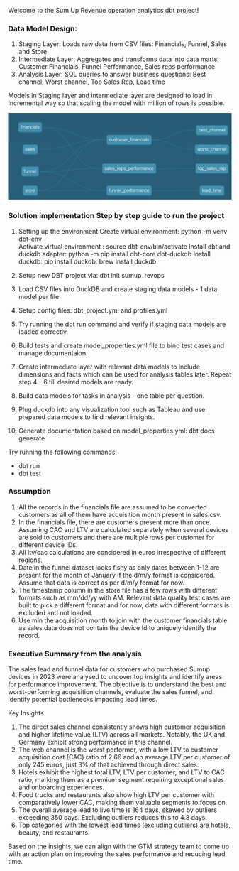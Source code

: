 Welcome to the Sum Up Revenue operation analytics dbt project!

### Data Model Design:
1. Staging Layer: Loads raw data from CSV files: Financials, Funnel, Sales and Store
2. Intermediate Layer: Aggregates and transforms data into data marts: Customer Financials, Funnel Performance, Sales reps performance
3. Analysis Layer: SQL queries to answer business questions: Best channel, Worst channel, Top Sales Rep, Lead time

Models in Staging layer and intermediate layer are designed to load in Incremental way so that scaling the model with million of rows is possible.

![alt text](<dbt model dag.png>)

### Solution implementation Step by step guide to run the project

1. Setting up the environment
    Create virtual environment: python -m venv dbt-env  
    Activate virtual environment : source dbt-env/bin/activate
    Install dbt and duckdb adapter: python -m pip install dbt-core dbt-duckdb 
    Install duckdb: pip install duckdb: brew install duckdb

2. Setup new DBT project via: dbt init sumup_revops

3. Load CSV files into DuckDB and create staging data models - 1 data model per file

4. Setup config files: dbt_project.yml and profiles.yml

5. Try running the dbt run command and verify if staging data models are loaded correctly.

6. Build tests and create model_properties.yml file to bind test cases and manage documentaion.

7. Create intermediate layer with relevant data models to include dimensions and facts which can be used for analysis tables later. Repeat step 4 - 6 till desired models are ready.

8. Build data models for tasks in analysis - one table per question.

9. Plug duckdb into any visualization tool such as Tableau and use prepared data models to find relevant insights.

10. Generate documentation based on model_properties.yml: dbt docs generate
    
Try running the following commands:
- dbt run
- dbt test

### Assumption
1. All the records in the financials file are assumed to be converted customers as all of them have acquisition month present in sales.csv.
2. In the financials file, there are customers present more than once. Assuming CAC and LTV are calculated separately when several devices are sold to customers and there are multiple rows per customer for different device IDs.
3. All ltv/cac calculations are considered in euros irrespective of different regions.
4. Date in the funnel dataset looks fishy as only dates between 1-12 are present for the month of January if the d/m/y format is considered. Assume that data is correct as per d/m/y format for now.
5. The timestamp column in the store file has a few rows with different formats such as mm/dd/yy with AM. Relevant data quality test cases are built to pick a different format and for now, data with different formats is excluded and not loaded.
6. Use min the acquisition month to join with the customer financials table as sales data does not contain the device Id to uniquely identify the record.


### Executive Summary from the analysis
The sales lead and funnel data for customers who purchased Sumup devices in 2023 were analysed to uncover top insights and identify areas for performance improvement. The objective is to understand the best and worst-performing acquisition channels, evaluate the sales funnel, and identify potential bottlenecks impacting lead times. 

Key Insights
1. The direct sales channel consistently shows high customer acquisition and higher lifetime value (LTV) across all markets. Notably, the UK and Germany exhibit strong performance in this channel.
2. The web channel is the worst performer, with a low LTV to customer acquisition cost (CAC) ratio of 2.66 and an average LTV per customer of only 245 euros, just 3% of that achieved through direct sales.
3. Hotels exhibit the highest total LTV, LTV per customer, and LTV to CAC ratio, marking them as a premium segment requiring exceptional sales and onboarding experiences.
4. Food trucks and restaurants also show high LTV per customer with comparatively lower CAC, making them valuable segments to focus on.
5. The overall average lead to live time is 164 days, skewed by outliers exceeding 350 days. Excluding outliers reduces this to 4.8 days.
6. Top categories with the lowest lead times (excluding outliers) are hotels, beauty, and restaurants.

Based on the insights, we can align with the GTM strategy team to come up with an action plan on improving the sales performance and reducing lead time. 




